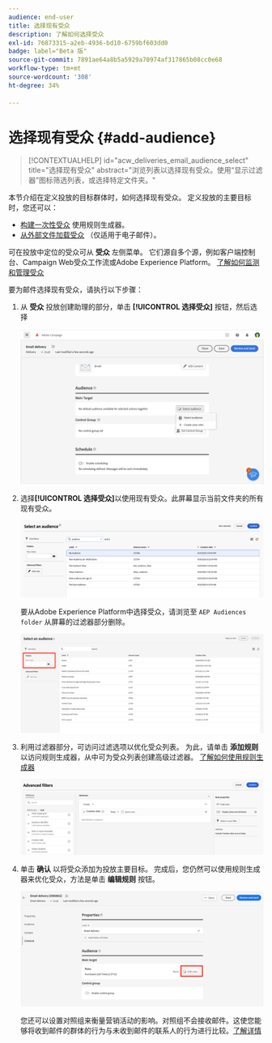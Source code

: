 ```yaml
---
audience: end-user
title: 选择现有受众
description: 了解如何选择受众
exl-id: 76873315-a2eb-4936-bd10-6759bf603dd0
badge: label="Beta 版"
source-git-commit: 7891ae64a8b5a5929a70974af317865b08cc0e68
workflow-type: tm+mt
source-wordcount: '308'
ht-degree: 34%

---
```



# 选择现有受众 {#add-audience}

>[!CONTEXTUALHELP]
>id="acw_deliveries_email_audience_select"
>title="选择现有受众"
>abstract="浏览列表以选择现有受众。使用“显示过滤器”图标筛选列表，或选择特定文件夹。"

本节介绍在定义投放的目标群体时，如何选择现有受众。 定义投放的主要目标时，您还可以：

* [构建一次性受众](one-time-audience.md) 使用规则生成器。
* [从外部文件加载受众](file-audience.md) （仅适用于电子邮件）。

可在投放中定位的受众可从 **受众** 左侧菜单。 它们源自多个源，例如客户端控制台、Campaign Web受众工作流或Adobe Experience Platform。 [了解如何监测和管理受众](manage-audience.md)

要为邮件选择现有受众，请执行以下步骤：

1. 从 **受众** 投放创建助理的部分，单击 **[!UICONTROL 选择受众]** 按钮，然后选择

   ![](assets/create-audience.png)

1. 选择&#x200B;**[!UICONTROL 选择受众]**&#x200B;以使用现有受众。此屏幕显示当前文件夹的所有现有受众。

   ![](assets/create-audience2.png)

   要从Adobe Experience Platform中选择受众，请浏览至 `AEP Audiences folder` 从屏幕的过滤器部分删除。

   ![](assets/select-audience-folder.png)

1. 利用过滤器部分，可访问过滤选项以优化受众列表。 为此，请单击 **添加规则** 以访问规则生成器，从中可为受众列表创建高级过滤器。 [了解如何使用规则生成器](../query/query-modeler-overview.md)

   ![](assets/create-audience4.png)

1. 单击 **确认** 以将受众添加为投放主要目标。 完成后，您仍然可以使用规则生成器来优化受众，方法是单击 **编辑规则** 按钮。

   ![](assets/refine-audience.png)

   您还可以设置对照组来衡量营销活动的影响。对照组不会接收邮件。这使您能够将收到邮件的群体的行为与未收到邮件的联系人的行为进行比较。[了解详情](control-group.md)
